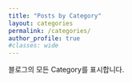 ```yaml
---
title: "Posts by Category"
layout: categories
permalink: /categories/
author_profile: true
#classes: wide
---
```


블로그의 모든 Category를 표시합니다.